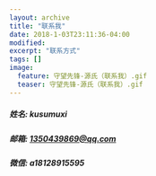 ```yaml
---
layout: archive
title: "联系我"
date: 2018-1-03T23:11:36-04:00
modified:
excerpt: "联系方式"
tags: []
image: 
  feature: 守望先锋-源氏（联系我）.gif
  teaser: 守望先锋-源氏（联系我）.gif
---
```

##### 姓名: kusumuxi
 
##### 邮箱: 1350439869@qq.com
 
##### 微信: a18128915595